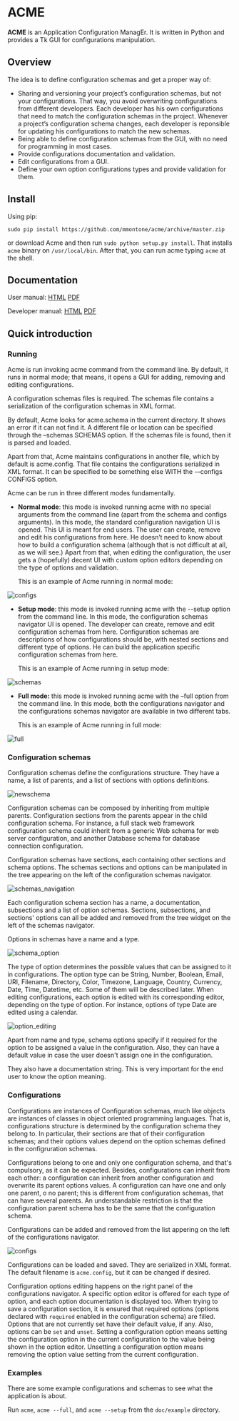 # ACME

**ACME** is an Application Configuration ManagEr. It is written in Python and provides a Tk GUI for configurations manipulation.

## Overview

The idea is to define configuration schemas and get a proper way of:

- Sharing and versioning your project’s configuration schemas, but not your configurations. That way, you avoid overwriting configurations from different developers. Each developer has his own configurations that need to match the configuration schemas in the project. Whenever a project’s configuration schema changes, each developer is reponsible for updating his configurations to match the new schemas.
- Being able to define configuration schemas from the GUI, with no need for programming in most cases.
- Provide configurations documentation and validation.
- Edit configurations from a GUI.
- Define your own option configurations types and provide validation for them.


## Install

Using pip:
```
sudo pip install https://github.com/mmontone/acme/archive/master.zip
```

or download Acme and then run ``sudo python setup.py install``. That installs ``acme`` binary on ``/usr/local/bin``. After that, you can run acme typing ``acme`` at the shell.

## Documentation

User manual: [HTML](http://mmontone.github.io/acme/doc/user-manual/acme.html) [PDF](http://mmontone.github.io/acme/doc/user-manual/acme.pdf)

Developer manual: [HTML](http://mmontone.github.io/acme/doc/developer-manual/html/index.html) [PDF](http://mmontone.github.io/acme/doc/developer-manual/acme.pdf)

## Quick introduction ##

### Running

Acme is run invoking acme command from the command line. By default, it runs in normal mode; that means, it opens a GUI for adding, removing and editing configurations.

A configuration schemas files is required. The schemas file contains a serialization of the configuration schemas in XML format.

By default, Acme looks for acme.schema in the current directory. It shows an error if it can not find it. A different file or location can be specified through the –schemas SCHEMAS option. If the schemas file is found, then it is parsed and loaded. 

Apart from that, Acme maintains configurations in another file, which by default is acme.config. That file contains the configurations serialized in XML format. It can be specified to be something else WITH the -–configs CONFIGS option. 

Acme can be run in three different modes fundamentally.

- **Normal mode**: this mode is invoked running acme with no special arguments from the command line (apart from the schema and configs arguments). In this mode, the standard configuration navigation UI is opened. This UI is meant for end users. The user can create, remove and edit his configurations from here. He doesn’t need to know about how to build a configuration schema (although that is not difficult at all, as we will see.) Apart from that, when editing the configuration, the user gets a (hopefully) decent UI with custom option editors depending on the type of options and validation.

    This is an example of Acme running in normal mode: 

![configs](https://raw.github.com/mmontone/acme/master/doc/user-manual/images/acme1.png)

- **Setup mode**: this mode is invoked running acme with the --setup option from the command line. In this mode, the configuration schemas navigator UI is opened. The developer can create, remove and edit configuration schemas from here. Configuration schemas are descriptions of how configurations should be, with nested sections and different type of options. He can build the application specific configuration schemas from here.

    This is an example of Acme running in setup mode: 

![schemas](https://raw.github.com/mmontone/acme/master/doc/user-manual/images/schemas1.png)

- **Full mode:** this mode is invoked running acme with the –full option from the command line. In this mode, both the configurations navigator and the configurations schemas navigator are available in two different tabs.

   This is an example of Acme running in full mode: 

![full](https://raw.github.com/mmontone/acme/master/doc/user-manual/images/full.png)

### Configuration schemas ###

Configuration schemas define the configurations structure. They have a name, a list of parents, and a list of sections with options definitions.

![newschema](https://raw.github.com/mmontone/acme/master/doc/user-manual/images/newschema.png)

Configuration schemas can be composed by inheriting from multiple parents. Configuration sections from the parents appear in the child configuration schema. For instance, a full stack web framework configuration schema could inherit from a generic Web schema for web server configuration, and another Database schema for database connection configuration.

Configuration schemas have sections, each containing other sections and schema options. The schemas sections and options can be manipulated in the tree appearing on the left of the configuration schemas navigator.

![schemas_navigation](https://raw.github.com/mmontone/acme/master/doc/user-manual/images/schemas_navigation.png)

Each configuration schema section has a name, a documentation, subsections and a list of option schemas. Sections, subsections, and sections' options can all be added and removed from the tree widget on the left of the schemas navigator.

Options in schemas have a name and a type. 

![schema_option](https://raw.github.com/mmontone/acme/master/doc/user-manual/images/schema_option.png)

The type of option determines the possible values that can be assigned to it in configurations. The option type can be String, Number, Boolean, Email, URI, Filename, Directory, Color, Timezone, Language, Country, Currency, Date, Time, Datetime, etc. Some of them will be described later. When editing configurations, each option is edited with its corresponding editor, depending on the type of option. For instance, options of type Date are edited using a calendar.

![option_editing](https://raw.github.com/mmontone/acme/master/doc/user-manual/images/option_editing.png)

Apart from name and type, schema options specify if it required for the option to be assigned a value in the configuration. Also, they can have a default value in case the user doesn't assign one in the configuration. 

They also have a documentation string. This is very important for the end user to know the option meaning.

### Configurations ###

Configurations are instances of Configuration schemas, much like objects are instances of classes in object oriented programming languages. That is, configurations structure is determined by the configuration schema they belong to. In particular, their sections are that of their configuration schemas; and their options values depend on the option schemas defined in the configruration schemas.

Configurations belong to one and only one configuration schema, and that's compulsory, as it can be expected. Besides, configurations can inherit from each other: a configuration can inherit from another configuration and overwrite its parent options values. A configuration can have one and only one parent, o no parent; this is different from configuration schemas, that can have several parents. An understandable restriction is that the configuration parent schema has to be the same that the configuration schema.

Configurations can be added and removed from the list appering on the left of the configurations navigator.

![configs](https://raw.github.com/mmontone/acme/master/doc/user-manual/images/acme1.png)

Configurations can be loaded and saved. They are serialized in XML format. The default filename is ``acme.config``, but it can be changed if desired.

Configuration options editing happens on the right panel of the configurations navigator. A specific option editor is offered for each type of option, and each option documentation is displayed too. When trying to save a configuration section, it is ensured that required options (options declared with ``required`` enabled in the configuration schema) are filled. Options that are not currently set have their default value, if any. Also, options can be ``set`` and ``unset``. Setting a configuration option means setting the configuration option in the current configuration to the value being shown in the option editor. Unsetting a configuration option means removing the option value setting from the current configuration.

### Examples ###

There are some example configurations and schemas to see what the application is about.

Run ``acme``, ``acme --full``, and ``acme --setup`` from the ``doc/example`` directory.
